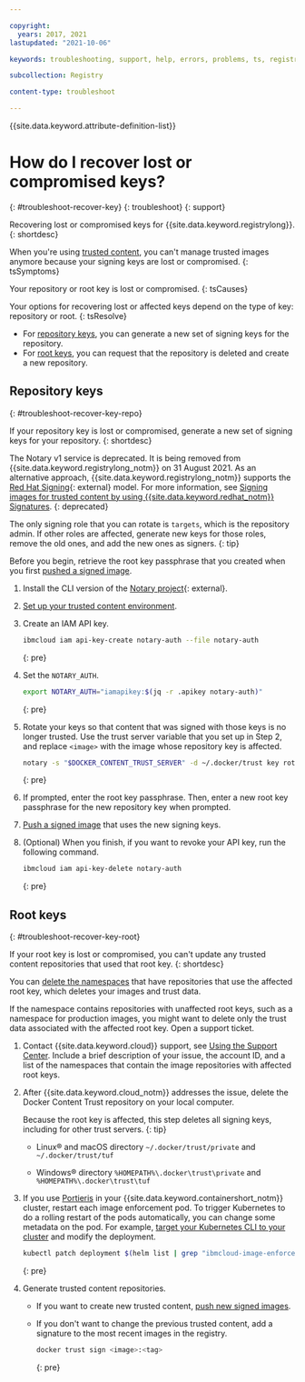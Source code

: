 ```yaml
---

copyright:
  years: 2017, 2021
lastupdated: "2021-10-06"

keywords: troubleshooting, support, help, errors, problems, ts, registry, keys, lost keys, recover lost keys, root keys, repo keys, repository keys

subcollection: Registry

content-type: troubleshoot

---
```


{{site.data.keyword.attribute-definition-list}}

# How do I recover lost or compromised keys?
{: #troubleshoot-recover-key}
{: troubleshoot}
{: support}

Recovering lost or compromised keys for {{site.data.keyword.registrylong}}.
{: shortdesc}

When you're using [trusted content](/docs/Registry?topic=Registry-registry_trustedcontent#registry_trustedcontent), you can't manage trusted images anymore because your signing keys are lost or compromised.
{: tsSymptoms}

Your repository or root key is lost or compromised.
{: tsCauses}

Your options for recovering lost or affected keys depend on the type of key: repository or root.
{: tsResolve}

- For [repository keys](#troubleshoot-recover-key-repo), you can generate a new set of signing keys for the repository.
- For [root keys](#troubleshoot-recover-key-root), you can request that the repository is deleted and create a new repository.

## Repository keys
{: #troubleshoot-recover-key-repo}

If your repository key is lost or compromised, generate a new set of signing keys for your repository.
{: shortdesc}

The Notary v1 service is deprecated. It is being removed from {{site.data.keyword.registrylong_notm}} on 31 August 2021. As an alternative approach, {{site.data.keyword.registrylong_notm}} supports the [Red Hat Signing](https://www.redhat.com/en/blog/container-image-signing){: external} model. For more information, see [Signing images for trusted content by using {{site.data.keyword.redhat_notm}} Signatures](/docs/Registry?topic=Registry-registry_trustedcontent#registry_trustedcontent_red_hat_sig).
{: deprecated}

The only signing role that you can rotate is `targets`, which is the repository admin. If other roles are affected, generate new keys for those roles, remove the old ones, and add the new ones as signers.
{: tip}

Before you begin, retrieve the root key passphrase that you created when you first [pushed a signed image](/docs/Registry?topic=Registry-registry_trustedcontent#trustedcontent_push).

1. Install the CLI version of the [Notary project](https://github.com/notaryproject/notary#getting-started-with-the-notary-cli){: external}.

2. [Set up your trusted content environment](/docs/Registry?topic=Registry-registry_trustedcontent#trustedcontent_setup).

3. Create an IAM API key.

    ```sh
    ibmcloud iam api-key-create notary-auth --file notary-auth
    ```
    {: pre}

4. Set the `NOTARY_AUTH`.

    ```sh
    export NOTARY_AUTH="iamapikey:$(jq -r .apikey notary-auth)"
    ```
    {: pre}

5. Rotate your keys so that content that was signed with those keys is no longer trusted. Use the trust server variable that you set up in Step 2, and replace `<image>` with the image whose repository key is affected.

    ```sh
    notary -s "$DOCKER_CONTENT_TRUST_SERVER" -d ~/.docker/trust key rotate <image> targets
    ```
    {: pre}

6. If prompted, enter the root key passphrase. Then, enter a new root key passphrase for the new repository key when prompted.

7. [Push a signed image](/docs/Registry?topic=Registry-registry_trustedcontent#trustedcontent_push) that uses the new signing keys.

8. (Optional) When you finish, if you want to revoke your API key, run the following command.

    ```sh
    ibmcloud iam api-key-delete notary-auth
    ```
    {: pre}

## Root keys
{: #troubleshoot-recover-key-root}

If your root key is lost or compromised, you can't update any trusted content repositories that used that root key.
{: shortdesc}

You can [delete the namespaces](/docs/Registry?topic=Registry-registry_setup_cli_namespace#registry_remove) that have repositories that use the affected root key, which deletes your images and trust data.

If the namespace contains repositories with unaffected root keys, such as a namespace for production images, you might want to delete only the trust data associated with the affected root key. Open a support ticket.

1. Contact {{site.data.keyword.cloud}} support, see [Using the Support Center](/docs/get-support?topic=get-support-using-avatar). Include a brief description of your issue, the account ID, and a list of the namespaces that contain the image repositories with affected root keys.

2. After {{site.data.keyword.cloud_notm}} addresses the issue, delete the Docker Content Trust repository on your local computer.

    Because the root key is affected, this step deletes all signing keys, including for other trust servers.
    {: tip}

    - Linux&reg; and macOS directory `~/.docker/trust/private` and `~/.docker/trust/tuf`

    - Windows&reg; directory `%HOMEPATH%\.docker\trust\private` and `%HOMEPATH%\.docker\trust\tuf`

3. If you use [Portieris](/docs/Registry?topic=Registry-security_enforce_portieris) in your {{site.data.keyword.containershort_notm}} cluster, restart each image enforcement pod. To trigger Kubernetes to do a rolling restart of the pods automatically, you can change some metadata on the pod. For example, [target your Kubernetes CLI to your cluster](/docs/containers?topic=containers-cs_cli_install#cs_cli_configure) and modify the deployment.

    ```sh
    kubectl patch deployment $(helm list | grep "ibmcloud-image-enforcement" | awk '{print $1;}')-ibmcloud-image-enforcement -p'{"spec":{"template":{"metadata":{"annotations":{"restarted":"'$(date +%s)'"}}}}}}' -n ibm-system
    ```
    {: pre}

4. Generate trusted content repositories.

    - If you want to create new trusted content, [push new signed images](/docs/Registry?topic=Registry-registry_trustedcontent#trustedcontent_push).

    - If you don't want to change the previous trusted content, add a signature to the most recent images in the registry.

        ```sh
        docker trust sign <image>:<tag>
        ```
        {: pre}



